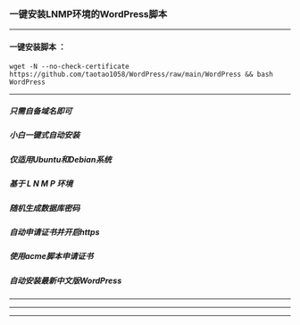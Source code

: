 ###  一键安装LNMP环境的WordPress脚本


---
#### 一键安装脚本 ：

```
wget -N --no-check-certificate https://github.com/taotao1058/WordPress/raw/main/WordPress && bash WordPress
```

---
##### 只需自备域名即可
##### 小白一键式自动安装
##### 仅适用Ubuntu和Debian系统 
##### 基于 L N M P 环境
##### 随机生成数据库密码
##### 自动申请证书并开启https
##### 使用acme脚本申请证书
##### 自动安装最新中文版WordPress

---
---
---
